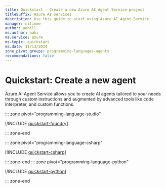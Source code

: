 ```yaml
---
title: Quickstart - Create a new Azure AI Agent Service project
titleSuffix: Azure AI services
description: Use this guide to start using Azure AI Agent Service.
manager: nitinme
author: aahill
ms.author: aahi
ms.service: azure
ms.topic: quickstart
ms.date: 11/13/2024
zone_pivot_groups: programming-languages-agents
recommendations: false
---
```


# Quickstart: Create a new agent

Azure AI Agent Service allows you to create AI agents tailored to your needs through custom instructions and augmented by advanced tools like code interpreter, and custom functions.

::: zone pivot="programming-language-studio"

[!INCLUDE [quickstart-foundry](includes/quickstart-foundry.md)]

::: zone-end

::: zone pivot="programming-language-csharp"

[!INCLUDE [quickstart-csharp](includes/quickstart-csharp.md)]

::: zone-end
::: zone pivot="programming-language-python"

[!INCLUDE [quickstart-python](includes/quickstart-python.md)]

::: zone-end




